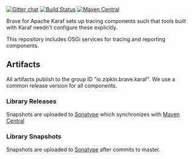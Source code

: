 [![Gitter chat](http://img.shields.io/badge/gitter-join%20chat%20%E2%86%92-brightgreen.svg)](https://gitter.im/openzipkin/zipkin)
[![Build Status](https://travis-ci.com/openzipkin/brave-karaf.svg?branch=master)](https://travis-ci.com/openzipkin/brave-karaf)
[![Maven Central](https://img.shields.io/maven-central/v/io.zipkin.brave.karaf/brave-instrumentation-karaf.svg)](https://search.maven.org/search?q=g:io.brave.karaf%20AND%20a:brave-instrumentation-karaf)

Brave for Apache Karaf sets up tracing components such that tools built with Karaf needn't configure
these explicitly.

This repository includes OSGi services for tracing and reporting components.

## Artifacts
All artifacts publish to the group ID "io.zipkin.brave.karaf". We use a common
release version for all components.

### Library Releases
Snapshots are uploaded to [Sonatype](https://oss.sonatype.org/content/repositories/releases/io/zipkin/brave/karaf) which
synchronizes with [Maven Central](http://search.maven.org/#search%7Cga%7C1%7Cg%3A%22io.zipkin.brave.karaf%22)

### Library Snapshots
Snapshots are uploaded to [Sonatype](https://oss.sonatype.org/content/repositories/snapshots) after
commits to master.
